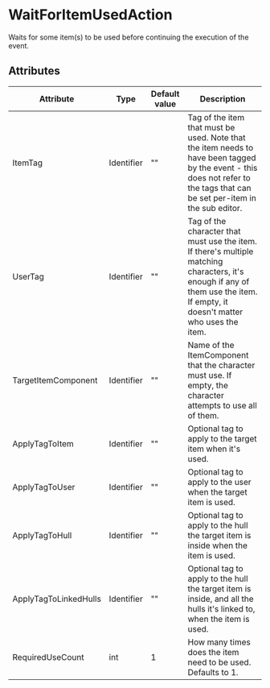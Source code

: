 # WaitForItemUsedAction

Waits for some item\(s\) to be used before continuing the execution of the event.

## Attributes

| Attribute             | Type       | Default value | Description                                                                                                                                                                   |
|-----------------------|------------|---------------|-------------------------------------------------------------------------------------------------------------------------------------------------------------------------------|
| ItemTag               | Identifier | ""            | Tag of the item that must be used. Note that the item needs to have been tagged by the event - this does not refer to the tags that can be set per-item in the sub editor.    |
| UserTag               | Identifier | ""            | Tag of the character that must use the item. If there's multiple matching characters, it's enough if any of them use the item. If empty, it doesn't matter who uses the item. |
| TargetItemComponent   | Identifier | ""            | Name of the ItemComponent that the character must use. If empty, the character attempts to use all of them.                                                                   |
| ApplyTagToItem        | Identifier | ""            | Optional tag to apply to the target item when it's used.                                                                                                                      |
| ApplyTagToUser        | Identifier | ""            | Optional tag to apply to the user when the target item is used.                                                                                                               |
| ApplyTagToHull        | Identifier | ""            | Optional tag to apply to the hull the target item is inside when the item is used.                                                                                            |
| ApplyTagToLinkedHulls | Identifier | ""            | Optional tag to apply to the hull the target item is inside, and all the hulls it's linked to, when the item is used.                                                         |
| RequiredUseCount      | int        | 1             | How many times does the item need to be used. Defaults to 1.                                                                                                                  |



